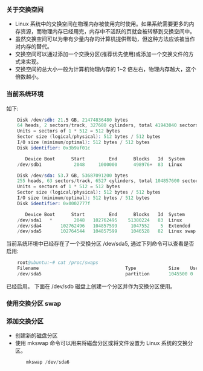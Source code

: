 
### 关于交换空间

- Linux 系统中的交换空间在物理内存被使用完时使用。如果系统需要更多的内存资源，而物理内存已经用完，内存中不活跃的页就会被转移到交换空间中。
- 虽然交换空间可以为带有少量内存的计算机提供帮助，但这种方法应该被当作对内存的替代。
- 交换空间可以通过添加一个交换分区(推荐优先使用)或添加一个交换文件的方式来实现。
- 交换空间的总大小一般为计算机物理内存的 1~2 倍左右，物理内存越大，这个倍数越小。

### 当前系统环境

如下:
```s
	Disk /dev/sdb: 21.5 GB, 21474836480 bytes
	64 heads, 2 sectors/track, 327680 cylinders, total 41943040 sectors
	Units = sectors of 1 * 512 = 512 bytes
	Sector size (logical/physical): 512 bytes / 512 bytes
	I/O size (minimum/optimal): 512 bytes / 512 bytes
	Disk identifier: 0x3b9af01c

	   Device Boot      Start         End      Blocks   Id  System
	/dev/sdb1            2048     1000000      498976+  83  Linux

	Disk /dev/sda: 53.7 GB, 53687091200 bytes
	255 heads, 63 sectors/track, 6527 cylinders, total 104857600 sectors
	Units = sectors of 1 * 512 = 512 bytes
	Sector size (logical/physical): 512 bytes / 512 bytes
	I/O size (minimum/optimal): 512 bytes / 512 bytes
	Disk identifier: 0x0002777f

	   Device Boot      Start         End      Blocks   Id  System
	/dev/sda1   *        2048   102762495    51380224   83  Linux
	/dev/sda4       102762496   104857599     1047552    5  Extended
	/dev/sda5       102764544   104857599     1046528   82  Linux swap / Solaris
```

当前系统环境中已经存在了一个交换分区 /dev/sda5, 通过下列命令可以查看是否启用:
```s
	root@ubuntu:~# cat /proc/swaps 
	Filename                                Type            Size    Used    Priority
	/dev/sda5                               partition       1045500 0       -1
```
已经启用。
下面在 /dev/sdb 磁盘上创建一个分区并作为交换分区使用。

### 使用交换分区 swap

### 添加交换分区

- 创建新的磁盘分区
- 使用 mkswap 命令可以用来将磁盘分区或将文件设置为 Linux 系统的交换分区。
  ```s
	  mkswap /dev/sda6
  ```
